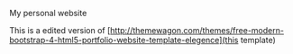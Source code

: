 My personal website 

This is a edited version of [http://themewagon.com/themes/free-modern-bootstrap-4-html5-portfolio-website-template-elegence](this template) 
